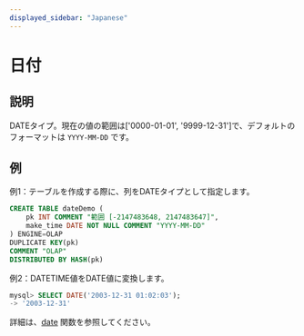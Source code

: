 ```yaml
---
displayed_sidebar: "Japanese"
---
```


# 日付

## 説明

DATEタイプ。現在の値の範囲は['0000-01-01', '9999-12-31']で、デフォルトのフォーマットは `YYYY-MM-DD` です。

## 例

例1：テーブルを作成する際に、列をDATEタイプとして指定します。

```SQL
CREATE TABLE dateDemo (
    pk INT COMMENT "範囲 [-2147483648, 2147483647]",
    make_time DATE NOT NULL COMMENT "YYYY-MM-DD"
) ENGINE=OLAP 
DUPLICATE KEY(pk)
COMMENT "OLAP"
DISTRIBUTED BY HASH(pk)
```

例2：DATETIME値をDATE値に変換します。

```sql
mysql> SELECT DATE('2003-12-31 01:02:03');
-> '2003-12-31'
```

詳細は、[date](../../sql-functions/date-time-functions/date.md) 関数を参照してください。